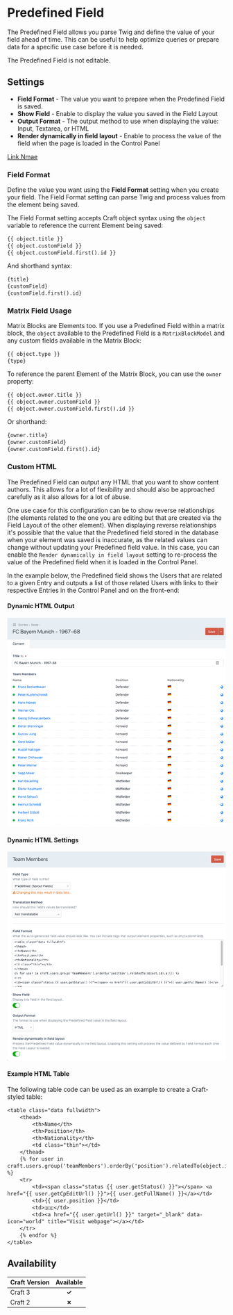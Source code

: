 # Predefined Field

The Predefined Field allows you parse Twig and define the value of your field ahead of time. This can be useful to help optimize queries or prepare data for a specific use case before it is needed.

The Predefined Field is not editable.

## Settings

- **Field Format** - The value you want to prepare when the Predefined Field is saved.
- **Show Field** - Enable to display the value you saved in the Field Layout
- **Output Format** - The output method to use when displaying the value: Input, Textarea, or HTML 
- **Render dynamically in field layout** - Enable to process the value of the field when the page is loaded in the Control Panel

[Link Nmae](https://barrelstrengthdesign.com)

### Field Format

Define the value you want using the **Field Format** setting when you create your field. The Field Format setting can parse Twig and process values from the element being saved. 

The Field Format setting accepts Craft object syntax using the `object` variable to reference the current Element being saved:

``` twig
{{ object.title }}
{{ object.customField }}
{{ object.customField.first().id }}
```

And shorthand syntax:

``` twig
{title}
{customField}
{customField.first().id}
```

### Matrix Field Usage

Matrix Blocks are Elements too. If you use a Predefined Field within a matrix block, the `object` available to the Predefined Field is a `MatrixBlockModel` and any custom fields available in the Matrix Block:

``` twig
{{ object.type }}
{type}
```

To reference the parent Element of the Matrix Block, you can use the `owner` property:

``` twig
{{ object.owner.title }}
{{ object.owner.customField }}
{{ object.owner.customField.first().id }}
```

Or shorthand:

``` twig
{owner.title}
{owner.customField}
{owner.customField.first().id}
```

### Custom HTML

The Predefined Field can output any HTML that you want to show content authors. This allows for a lot of flexibility and should also be approached carefully as it also allows for a lot of abuse.

One use case for this configuration can be to show reverse relationships (the elements related to the one you are editing but that are created via the Field Layout of the other element). When displaying reverse relationships it's possible that the value that the Predefined field stored in the database when your element was saved is inaccurate, as the related values can change without updating your Predefined field value. In this case, you can enable the `Render dynamically in field layout` setting to re-process the value of the Predefined field when it is loaded in the Control Panel.

In the example below, the Predefined field shows the Users that are related to a given Entry and outputs a list of those related Users with links to their respective Entries in the Control Panel and on the front-end:

#### Dynamic HTML Output

![Predefined Field Example HTML Reverse Relation Field](../images/fields/predefined-html.png)

#### Dynamic HTML Settings

![Predefined Field Example HTML Settings](../images/fields/predefined-html-settings.png)   

#### Example HTML Table

The following table code can be used as an example to create a Craft-styled table:

``` twig
<table class="data fullwidth">
    <thead>
        <th>Name</th>
        <th>Position</th>
        <th>Nationality</th>
        <td class="thin"></td>
    </thead>
    {% for user in craft.users.group('teamMembers').orderBy('position').relatedTo(object.id).all() %}
    <tr>
        <td><span class="status {{ user.getStatus() }}"></span> <a href="{{ user.getCpEditUrl() }}">{{ user.getFullName() }}</a></td>
        <td>{{ user.position }}</td>
        <td>🇩🇪</td>
        <td><a href="{{ user.getUrl() }}" target="_blank" data-icon="world" title="Visit webpage"></a></td>
    </tr>
    {% endfor %}
</table>
```


## Availability

| Craft Version | Available |
|:------------- |:---------:|
| Craft 3       | **✓** |
| Craft 2       | **✗** |